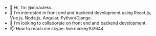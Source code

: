 - 👋 Hi, I’m @miracleks
- 👀 I’m interested in front end and backend development using React.js, Vue.js, Node.js, Angular, Python/Django.
- 💞️ I’m looking to collaborate on front end and backend development.
- 📫 How to reach me skype: live:mickey102644

<!---
miracleks/miracleks is a ✨ special ✨ repository because its `README.md` (this file) appears on your GitHub profile.
You can click the Preview link to take a look at your changes.
--->
